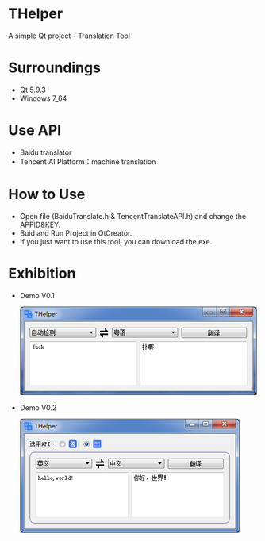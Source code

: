 # THelper
A simple Qt project - Translation Tool

# Surroundings
- Qt 5.9.3
- Windows 7_64

# Use API
- Baidu translator
- Tencent AI Platform：machine translation

# How to Use
- Open file (BaiduTranslate.h & TencentTranslateAPI.h) and change the APPID&KEY.
- Buid and Run Project in QtCreator.
- If you just want to use this tool, you can download the exe.

# Exhibition
- Demo V0.1

  ![image](https://github.com/siyuhong/THelper/blob/master/show/demov0.1.png)

- Demo V0.2

  ![image](https://github.com/siyuhong/THelper/blob/master/show/demov0.2.png)
